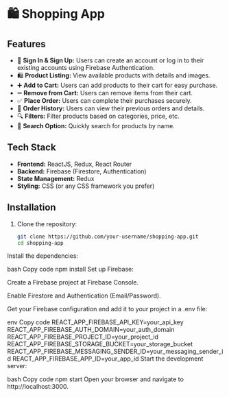 # 🛍️ Shopping App

## Features

- 🔐 **Sign In & Sign Up:** Users can create an account or log in to their existing accounts using Firebase Authentication.
- 🛍️ **Product Listing:** View available products with details and images.
- ➕ **Add to Cart:** Users can add products to their cart for easy purchase.
- ➖ **Remove from Cart:** Users can remove items from their cart.
- ✅ **Place Order:** Users can complete their purchases securely.
- 📜 **Order History:** Users can view their previous orders and details.
- 🔍 **Filters:** Filter products based on categories, price, etc.
- 🔎 **Search Option:** Quickly search for products by name.

## Tech Stack

- **Frontend:** ReactJS, Redux, React Router
- **Backend:** Firebase (Firestore, Authentication)
- **State Management:** Redux
- **Styling:** CSS (or any CSS framework you prefer)

## Installation

1. Clone the repository:

   ```bash
   git clone https://github.com/your-username/shopping-app.git
   cd shopping-app
Install the dependencies:

bash
Copy code
npm install
Set up Firebase:

Create a Firebase project at Firebase Console.

Enable Firestore and Authentication (Email/Password).

Get your Firebase configuration and add it to your project in a .env file:

env
Copy code
REACT_APP_FIREBASE_API_KEY=your_api_key
REACT_APP_FIREBASE_AUTH_DOMAIN=your_auth_domain
REACT_APP_FIREBASE_PROJECT_ID=your_project_id
REACT_APP_FIREBASE_STORAGE_BUCKET=your_storage_bucket
REACT_APP_FIREBASE_MESSAGING_SENDER_ID=your_messaging_sender_id
REACT_APP_FIREBASE_APP_ID=your_app_id
Start the development server:

bash
Copy code
npm start
Open your browser and navigate to http://localhost:3000.
